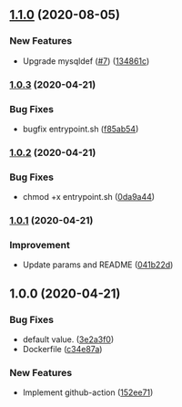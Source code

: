 ## [1.1.0](https://github.com/locona/action-mysqldef/compare/v1.0.3...v1.1.0) (2020-08-05)


### New Features

* Upgrade mysqldef ([#7](https://github.com/locona/action-mysqldef/issues/7)) ([134861c](https://github.com/locona/action-mysqldef/commit/134861c2d3819ec8f5997aceda18d03f5d5eca4c))

### [1.0.3](https://github.com/locona/action-mysqldef/compare/v1.0.2...v1.0.3) (2020-04-21)


### Bug Fixes

* bugfix entrypoint.sh ([f85ab54](https://github.com/locona/action-mysqldef/commit/f85ab542c275a833486752b8d3ac0610f4ccd253))

### [1.0.2](https://github.com/locona/action-mysqldef/compare/v1.0.1...v1.0.2) (2020-04-21)


### Bug Fixes

* chmod +x entrypoint.sh ([0da9a44](https://github.com/locona/action-mysqldef/commit/0da9a44b004a605a70a5a43b72bb3066b041aefc))

### [1.0.1](https://github.com/locona/action-mysqldef/compare/v1.0.0...v1.0.1) (2020-04-21)


### Improvement

* Update params and README ([041b22d](https://github.com/locona/action-mysqldef/commit/041b22d0e4f5efd64dea24d72ecddd022af97b9b))

## 1.0.0 (2020-04-21)


### Bug Fixes

* default value. ([3e2a3f0](https://github.com/locona/action-mysqldef/commit/3e2a3f08fcdaba6d38cf880771fbcf0265d97e46))
* Dockerfile ([c34e87a](https://github.com/locona/action-mysqldef/commit/c34e87ab4209fd857fbd1b7368d3f8dfe86a2afb))


### New Features

* Implement github-action ([152ee71](https://github.com/locona/action-mysqldef/commit/152ee71d18a2dba15c632a4651c535239820c70e))
